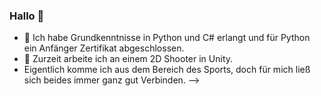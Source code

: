 ### Hallo 👋


- 🔭 Ich habe Grundkenntnisse in Python und C# erlangt und für Python ein Anfänger Zertifikat abgeschlossen.
- 🌱 Zurzeit arbeite ich an einem 2D Shooter in Unity.
- Eigentlich komme ich aus dem Bereich des Sports, doch für mich ließ sich beides immer ganz gut Verbinden. 
-->
